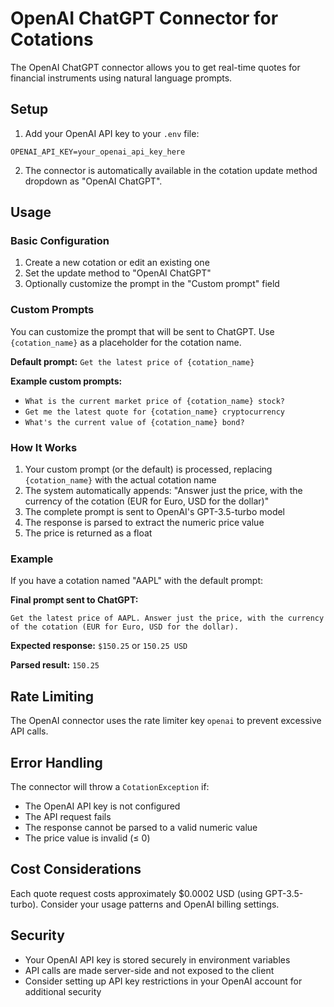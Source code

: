 # OpenAI ChatGPT Connector for Cotations

The OpenAI ChatGPT connector allows you to get real-time quotes for financial instruments using natural language prompts.

## Setup

1. Add your OpenAI API key to your `.env` file:
```env
OPENAI_API_KEY=your_openai_api_key_here
```

2. The connector is automatically available in the cotation update method dropdown as "OpenAI ChatGPT".

## Usage

### Basic Configuration

1. Create a new cotation or edit an existing one
2. Set the update method to "OpenAI ChatGPT"
3. Optionally customize the prompt in the "Custom prompt" field

### Custom Prompts

You can customize the prompt that will be sent to ChatGPT. Use `{cotation_name}` as a placeholder for the cotation name.

**Default prompt:** `Get the latest price of {cotation_name}`

**Example custom prompts:**
- `What is the current market price of {cotation_name} stock?`
- `Get me the latest quote for {cotation_name} cryptocurrency`
- `What's the current value of {cotation_name} bond?`

### How It Works

1. Your custom prompt (or the default) is processed, replacing `{cotation_name}` with the actual cotation name
2. The system automatically appends: "Answer just the price, with the currency of the cotation (EUR for Euro, USD for the dollar)"
3. The complete prompt is sent to OpenAI's GPT-3.5-turbo model
4. The response is parsed to extract the numeric price value
5. The price is returned as a float

### Example

If you have a cotation named "AAPL" with the default prompt:

**Final prompt sent to ChatGPT:**
```
Get the latest price of AAPL. Answer just the price, with the currency of the cotation (EUR for Euro, USD for the dollar).
```

**Expected response:** `$150.25` or `150.25 USD`

**Parsed result:** `150.25`

## Rate Limiting

The OpenAI connector uses the rate limiter key `openai` to prevent excessive API calls.

## Error Handling

The connector will throw a `CotationException` if:
- The OpenAI API key is not configured
- The API request fails
- The response cannot be parsed to a valid numeric value
- The price value is invalid (≤ 0)

## Cost Considerations

Each quote request costs approximately $0.0002 USD (using GPT-3.5-turbo). Consider your usage patterns and OpenAI billing settings.

## Security

- Your OpenAI API key is stored securely in environment variables
- API calls are made server-side and not exposed to the client
- Consider setting up API key restrictions in your OpenAI account for additional security 
